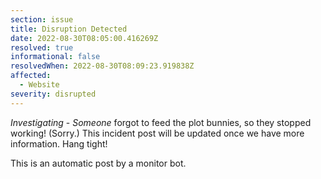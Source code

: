 ```yaml
---
section: issue
title: Disruption Detected
date: 2022-08-30T08:05:00.416269Z
resolved: true
informational: false
resolvedWhen: 2022-08-30T08:09:23.919838Z
affected:
  - Website
severity: disrupted
---
```

*Investigating* - _Someone_ forgot to feed the plot bunnies, so they stopped working! (Sorry.) This incident post will be updated once we have more information. Hang tight!

This is an automatic post by a monitor bot.
        
